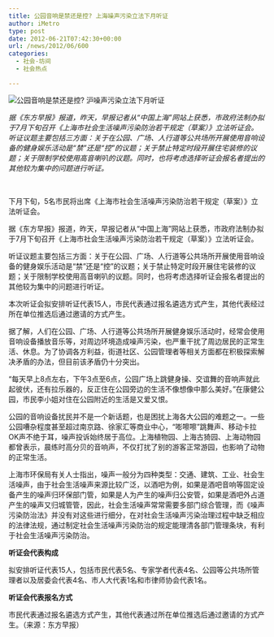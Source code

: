 ```yaml
---
title: 公园音响是禁还是控? 上海噪声污染立法下月听证
author: iMetro
type: post
date: 2012-06-21T07:42:30+00:00
url: /news/2012/06/600
categories:
  - 社会-坊间
  - 社会热点

---
```

![公园音响是禁还是控? 沪噪声污染立法下月听证][1]

_据《东方早报》报道，昨天，早报记者从“中国上海”网站上获悉，市政府法制办拟于7月下旬召开《上海市社会生活噪声污染防治若干规定（草案）》立法听证会。听证议题主要包括三方面：关于在公园、广场、人行道等公共场所开展使用音响设备的健身娱乐活动是“禁”还是“控”的议题；关于禁止特定时段开展住宅装修的议题；关于限制学校使用高音喇叭的议题。同时，也将考虑选择听证会报名者提出的其他较为集中的问题进行听证。_

&#160;

下月下旬，5名市民将出席《上海市社会生活噪声污染防治若干规定（草案）》立法听证会。

据《东方早报》报道，昨天，早报记者从“中国上海”网站上获悉，市政府法制办拟于7月下旬召开《上海市社会生活噪声污染防治若干规定（草案）》立法听证会。

听证议题主要包括三方面：关于在公园、广场、人行道等公共场所开展使用音响设备的健身娱乐活动是“禁”还是“控”的议题；关于禁止特定时段开展住宅装修的议题；关于限制学校使用高音喇叭的议题。同时，也将考虑选择听证会报名者提出的其他较为集中的问题进行听证。

本次听证会拟安排听证代表15人，市民代表通过报名遴选方式产生，其他代表经过所在单位推选后通过邀请的方式产生。

据了解，人们在公园、广场、人行道等公共场所开展健身娱乐活动时，经常会使用音响设备播放音乐等，对周边环境造成噪声污染，也严重干扰了周边居民的正常生活、休息。为了协调各方利益，街道社区、公园管理者等相关方面都在积极探索解决矛盾的办法，但目前该矛盾仍十分突出。

“每天早上8点左右，下午3点至6点，公园广场上跳健身操、交谊舞的音响声就此起彼伏，还有拉乐器的，反正住在公园旁边的生活不像想像中那么美好。”在康健公园，市民李小姐对住在公园附近的生活是又爱又恨。

公园的音响设备扰民并不是一个新话题，也是困扰上海各大公园的难题之一。一些公园嘈杂程度甚至超过南京路、徐家汇等商业中心，“嘭嚓嚓”跳舞声、移动卡拉OK声不绝于耳，噪声投诉始终居于高位。上海植物园、上海古猗园、上海动物园都曾表示，晨练时高分贝的音响声，不仅打扰了别的游客正常游园，也影响了动物的正常生活。

上海市环保局有关人士指出，噪声一般分为四种类型：交通、建筑、工业、社会生活噪声，由于社会生活噪声来源比较广泛，以酒吧为例，如果是酒吧音响等固定设备产生的噪声归环保部门管，如果是人为产生的噪声归公安管，如果是酒吧外占道产生的噪声又归城管管，因此，社会生活噪声常常需要多部门综合管理，而《噪声污染防治法》并没有对这些进行细分，在对社会生活噪声污染治理过程中缺乏相应的法律法规，通过制定社会生活噪声污染防治的规定能理清各部门管理条块，有利于社会生活噪声污染防治。

**听证会代表构成**

拟安排听证代表15人，包括市民代表5名、专家学者代表4名、公园等公共场所管理者以及居委会代表4名、市人大代表1名和市律师协会代表1名。

 **听证会代表报名方式**

市民代表通过报名遴选方式产生，其他代表通过所在单位推选后通过邀请的方式产生。（来源：东方早报）

 [1]: http://static.statickksmg.com/image/2012/06/21/68a92289b18f456c9c491ae43705021f.mm.jpg